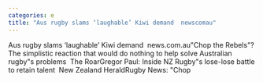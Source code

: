 ```yaml
---
categories: e
title: "Aus rugby slams ‘laughable’ Kiwi demand  newscomau"
---
```

Aus rugby slams ‘laughable’ Kiwi demand&nbsp;&nbsp;news.com.au"Chop the Rebels"? The simplistic reaction that would do nothing to help solve Australian rugby"s problems&nbsp;&nbsp;The RoarGregor Paul: Inside NZ Rugby"s lose-lose battle to retain talent&nbsp;&nbsp;New Zealand HeraldRugby News: "Chop 